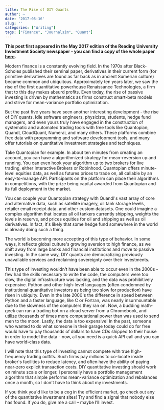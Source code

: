 ```yaml
---
title: The Rise of DIY Quants
author: ~
date: '2017-05-16'
slug: ''
categories: ["Writing"]
tags: ["Finance", "Journalsim", "Quant"]
---
```


__This post first appeared in the May 2017 edition of the Reading University Investment Society newspaper - you can find a copy of the whole paper [here](https://www.dropbox.com/s/bn6kukgloae9sr9/May.pdf?dl=0).__



Modern finance is a constantly evolving field. In the 1970s after Black-Scholes published their seminal paper, derivatives in their current form (for primitive derivatives are found as far back as in ancient Sumerian culture) became common and ubiquitous. Approximately ten years later, we saw the rise of the first quantitative powerhouse Renaissance Technologies, a firm that to this day makes absurd profits. Even today, the rise of passive investing is driven by mathematics as firms construct smart-beta models and strive for mean-variance portfolio optimization.

But the past five years have seen another interesting development - the rise of DIY quants. Idle software engineers, physicists, students, hedge fund managers, and even yours truly have engaged in the construction of systematic and automated trading tools with free tools like Quantopian, Quandl, CloudQuant, Numerai, and many others. These platforms combine free data with programming and software development tools, and many offer tutorials on quantitative investment strategies and techniques. 

Take Quantopian for example. In about ten minutes from creating an account, you can have a algorithmized strategy for mean-reversion up and running. You can even hook your algorithm up to two brokers for live trading, either Interactive Brokers or Robinhood. Quantopian offers minute-level equities data, as well as futures prices to trade on, all callable by an easy-to-manage API. Participants on the platform can place their algorithms in competitions, with the prize being capital awarded from Quantopian and its full deployment in the market.

You can couple your Quantopian strategy with Quandl's vast array of core and alternative data, such as satellite imagery, oil tank storage levels, retailer email receipt data, and other custom datasets.  One could imagine a complex algorithm that locates all oil tankers currently shipping, weights the levels in reserve, and prices equities for oil and shipping as well as oil derivatives. In fact, it's likely that some hedge fund somewhere in the world is already doing such a thing. 

The world is becoming more accepting of this type of behavior. In some ways, it reflects global culture's growing aversion to high finance, as we shift away from large banks and financial institutions and move to passive investing. In the same way, DIY quants are democratizing previously unavailable services and reclaiming sovereignty over their investments. 

This type of investing wouldn't have been able to occur even in the 2000s - few had the skills necessary to write the code, the computers were too slow, the digital infrastructure was lacking, and the data was prohibitively expensive. Python and other high-level languages (often condemned by institutional quantitative investors as being too slow for production) have risen in ubiquity. Even in the late 2000's the difference in speed between Python and a faster language, like C or Fortran, was nearly insurmountable due to the slowness of the computers they ran on. Now, a budding math-geek can run a trading bot on a cloud server from a Chromebook, and utilize thousands of times more computational power than was used to send men to the moon. Lastly, the data is too expensive! In the past, someone who wanted to do what someone in their garage today could do for free would have to pay thousands of dollars to have CDs shipped to their house in order to model the data - now, all you need is a quick API call and you can have world-class data.

I will note that this type of investing cannot compete with true high-frequency trading outfits. Such firms pay millions to co-locate inside broker's facilities to reduce latency, and often have the ability of paying near-zero explicit transaction costs. DIY quantitative investing should work on minute scale or longer. I personally have a portfolio management algorithm that simple performs mean-variance optimization and rebalances once a month, so I don't have to think about my investments.

If you think you'd like to be a cog in the efficient market, go check out any of the quantitative investment sites! Try and find a signal that nobody else has found. If you do, give me a call – maybe I’ll invest.
